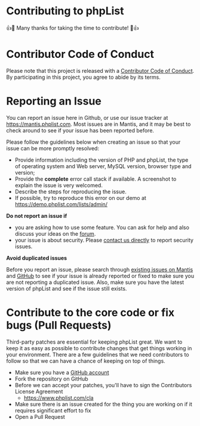 

# Contributing to phpList

:+1::tada: Many thanks for taking the time to contribute! :tada::+1:

# Contributor Code of Conduct
Please note that this project is released with a [Contributor Code of Conduct](https://github.com/phpList/core/blob/master/CODE_OF_CONDUCT.md). By participating in this project, you agree to abide by its terms.

# Reporting an Issue

You can report an issue here in Github, or use our issue tracker at https://mantis.phplist.com.
Most issues are in Mantis, and it may be best to check around to see if your issue has been reported before.

Please follow the guidelines below when creating an issue so that your issue can be more promptly resolved:

* Provide information including the version of PHP and phpList, the type of operating system and Web server, MySQL version, browser type and version;
* Provide the **complete** error call stack if available. A screenshot to explain the issue is very welcomed.
* Describe the steps for reproducing the issue. 
* If possible, try to reproduce this error on our demo at https://demo.phplist.com/lists/admin/

**Do not report an issue if**

* you are asking how to use some feature. You can ask for help and also discuss your ideas on the [forum](https://discuss.phplist.org/).
* your issue is about security. Please [contact us directly](mailto:info@phplist.com) to report security issues.

**Avoid duplicated issues**

Before you report an issue, please search through [existing issues on Mantis](https://mantis.phplist.com) and [GitHub](https://github.com/phpList/phplist3/issues) to see if your issue is already reported or fixed to make sure you are not reporting a duplicated issue. 
Also, make sure you have the latest version of phpList and see if the issue still exists.


# Contribute to the core code or fix bugs (Pull Requests)

Third-party patches are essential for keeping phpList great. 
We want to keep it as easy as possible to contribute changes that get things working in your environment. 
There are a few guidelines that we need contributors to follow so that we can have a chance of keeping on top of things.

* Make sure you have a [GitHub account](https://github.com/signup/free)
* Fork the repository on GitHub
* Before we can accept your patches, you'll have to sign the Contributors License Agreement 
  * https://www.phplist.com/cla
* Make sure there is an issue created for the thing you are working on if it requires significant effort to fix
* Open a Pull Request
